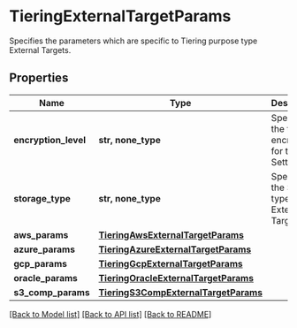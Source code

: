 # TieringExternalTargetParams

Specifies the parameters which are specific to Tiering purpose type External Targets.

## Properties
Name | Type | Description | Notes
------------ | ------------- | ------------- | -------------
**encryption_level** | **str, none_type** | Specifies the type of encryption for the Setting. | 
**storage_type** | **str, none_type** | Specifies the Storage type of the External Target. | 
**aws_params** | [**TieringAwsExternalTargetParams**](TieringAwsExternalTargetParams.md) |  | [optional] 
**azure_params** | [**TieringAzureExternalTargetParams**](TieringAzureExternalTargetParams.md) |  | [optional] 
**gcp_params** | [**TieringGcpExternalTargetParams**](TieringGcpExternalTargetParams.md) |  | [optional] 
**oracle_params** | [**TieringOracleExternalTargetParams**](TieringOracleExternalTargetParams.md) |  | [optional] 
**s3_comp_params** | [**TieringS3CompExternalTargetParams**](TieringS3CompExternalTargetParams.md) |  | [optional] 

[[Back to Model list]](../README.md#documentation-for-models) [[Back to API list]](../README.md#documentation-for-api-endpoints) [[Back to README]](../README.md)


